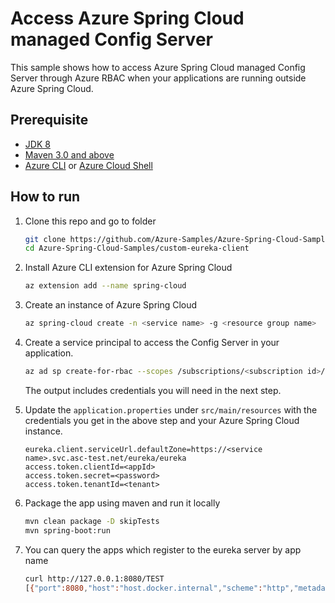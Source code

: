 # Access Azure Spring Cloud managed Config Server

This sample shows how to access Azure Spring Cloud managed Config Server through Azure RBAC when your applications are running outside Azure Spring Cloud.

## Prerequisite

* [JDK 8](https://docs.microsoft.com/en-us/azure/java/jdk/java-jdk-install)
* [Maven 3.0 and above](http://maven.apache.org/install.html)
* [Azure CLI](https://docs.microsoft.com/en-us/cli/azure/install-azure-cli?view=azure-cli-latest) or [Azure Cloud Shell](https://docs.microsoft.com/en-us/azure/cloud-shell/overview)

## How to run

1. Clone this repo and go to folder

    ```bash
    git clone https://github.com/Azure-Samples/Azure-Spring-Cloud-Samples
    cd Azure-Spring-Cloud-Samples/custom-eureka-client
    ```

1. Install Azure CLI extension for Azure Spring Cloud

    ```bash
    az extension add --name spring-cloud
    ```

1. Create an instance of Azure Spring Cloud

    ```bash
    az spring-cloud create -n <service name> -g <resource group name>
    ```

1. Create a service principal to access the Config Server in your application.
    ```bash
    az ad sp create-for-rbac --scopes /subscriptions/<subscription id>/resourceGroups/<resource group name>/providers/Microsoft.AppPlatform/Spring/<service name> --role "Azure Spring Cloud Service Registry Contributor"
    ```
   The output includes credentials you will need in the next step.
   
1. Update the `application.properties` under `src/main/resources` with the credentials you get in the above step and your Azure Spring Cloud instance.
    ```properties
    eureka.client.serviceUrl.defaultZone=https://<service name>.svc.asc-test.net/eureka/eureka
    access.token.clientId=<appId>
    access.token.secret=<password>
    access.token.tenantId=<tenant>
    ```

1. Package the app using maven and run it locally
    ```bash
    mvn clean package -D skipTests
    mvn spring-boot:run
    ```
   
1. You can query the apps which register to the eureka server by app name
    ```bash
   curl http://127.0.0.1:8080/TEST
   [{"port":8080,"host":"host.docker.internal","scheme":"http","metadata":{"management.port":"8080"},"secure":false,"instanceId":"host.docker.internal:test","serviceId":"TEST","instanceInfo":{"instanceId":"host.docker.internal:test","app":"TEST","appGroupName":null,"ipAddr":"x.x.x.x","sid":"na","homePageUrl":"http://host.docker.internal:8080/","statusPageUrl":"http://host.docker.internal:8080/actuator/info","healthCheckUrl":"http://host.docker.internal:8080/actuator/health","secureHealthCheckUrl":null,"vipAddress":"test","secureVipAddress":"test","countryId":1,"dataCenterInfo":{"@class":"com.netflix.appinfo.InstanceInfo$DefaultDataCenterInfo","name":"MyOwn"},"hostName":"host.docker.internal","status":"UP","overriddenStatus":"UNKNOWN","leaseInfo":{"renewalIntervalInSecs":30,"durationInSecs":90,"registrationTimestamp":xxxxxxx,"lastRenewalTimestamp":xxxxxxxx,"evictionTimestamp":0,"serviceUpTimestamp":xxxxxxxx},"isCoordinatingDiscoveryServer":false,"metadata":{"management.port":"8080"},"lastUpdatedTimestamp":xxxxxxxx,"lastDirtyTimestamp":xxxxxxxx,"actionType":"ADDED","asgName":null},"uri":"http://host.docker.internal:8080"}]%
    ```